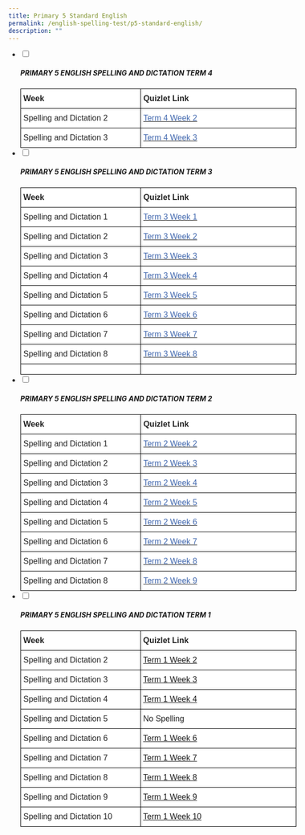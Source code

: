 ```yaml
---
title: Primary 5 Standard English
permalink: /english-spelling-test/p5-standard-english/
description: ""
---
```

<ul class="jekyllcodex_accordion">
  <li>
    <input type="checkbox" id="accordion1">
		<label for="accordion1"><h5>PRIMARY 5 ENGLISH SPELLING AND DICTATION TERM 4</h5></label>
    <div>
      <style type="text/css">
.tg  {border-collapse:collapse;border-spacing:0;margin:0px auto;}
.tg td{border-color:black;border-style:solid;border-width:1px;font-family:Arial, sans-serif;font-size:14px;
  overflow:hidden;padding:10px 5px;word-break:normal;}
.tg th{border-color:black;border-style:solid;border-width:1px;font-family:Arial, sans-serif;font-size:14px;
  font-weight:normal;overflow:hidden;padding:10px 5px;word-break:normal;}
.tg .tg-sf6z{background-color:#FFF;color:#222;font-size:16px;font-weight:bold;text-align:left;vertical-align:top}
.tg .tg-3cbn{background-color:#FFF;color:#222;font-size:16px;font-weight:bold;text-align:left;vertical-align:top}
.tg .tg-qec4{background-color:#FFF;color:#222;font-size:16px;text-align:left;vertical-align:top}
.tg .tg-6nyb{background-color:#FFF;color:#4067AE;font-size:16px;text-align:left;text-decoration:underline;vertical-align:top}
.tg .tg-c6yb{background-color:#FFF;color:#00E;font-size:16px;text-align:left;text-decoration:underline;vertical-align:top}
.tg .tg-zurh{background-color:#FFF;color:#4067AE;font-size:16px;text-align:left;vertical-align:top}
.tg .tg-a36r{background-color:#FFF;color:#3D85C6;font-size:16px;text-align:left;text-decoration:underline;vertical-align:top}
</style>
<table class="tg" style="undefined;table-layout: fixed; width: 550px">
<colgroup>
<col style="width: 300px">
<col style="width: 400px">
</colgroup>
<tbody>
  <tr>
    <td class="tg-3cbn">Week</td>
    <td class="tg-sf6z">Quizlet Link</td>
  </tr>
  <tr>
    <td class="tg-qec4">Spelling and Dictation 2</td>
    <td class="tg-6nyb"><a href="https://quizlet.com/_bwfyd9?x=1jqt&i=1c2gxb"><span style="text-decoration:none;color:#4067AE">Term 4 Week 2</span></a></td>
  </tr>
  <tr>
    <td class="tg-qec4">Spelling and Dictation 3</td>
    <td class="tg-6nyb"><a href="https://quizlet.com/_bwg0ep?x=1jqt&i=1c2gxb"><span style="text-decoration:none;color:#4067AE">Term 4 Week 3</span></a></td>
  </tr>
</tbody>
</table>
    </div>
	</li>
	<li>
    <input type="checkbox" id="accordion2">
		<label for="accordion2"><h5>PRIMARY 5 ENGLISH SPELLING AND DICTATION TERM 3</h5></label>
    <div>
      <style type="text/css">
.tg  {border-collapse:collapse;border-spacing:0;margin:0px auto;}
.tg td{border-color:black;border-style:solid;border-width:1px;font-family:Arial, sans-serif;font-size:14px;
  overflow:hidden;padding:10px 5px;word-break:normal;}
.tg th{border-color:black;border-style:solid;border-width:1px;font-family:Arial, sans-serif;font-size:14px;
  font-weight:normal;overflow:hidden;padding:10px 5px;word-break:normal;}
.tg .tg-sf6z{background-color:#FFF;color:#222;font-size:16px;font-weight:bold;text-align:left;vertical-align:top}
.tg .tg-3cbn{background-color:#FFF;color:#222;font-size:16px;font-weight:bold;text-align:left;vertical-align:top}
.tg .tg-qec4{background-color:#FFF;color:#222;font-size:16px;text-align:left;vertical-align:top}
.tg .tg-zurh{background-color:#FFF;color:#4067AE;font-size:16px;text-align:left;vertical-align:top}
</style>
<table class="tg" style="undefined;table-layout: fixed; width: 550px">
<colgroup>
<col style="width: 300px">
<col style="width: 400px">
</colgroup>
<tbody>
  <tr>
    <td class="tg-3cbn">Week</td>
    <td class="tg-sf6z">Quizlet Link</td>
  </tr>
  <tr>
    <td class="tg-qec4">Spelling and Dictation 1</td>
    <td class="tg-zurh"><a href="https://quizlet.com/_9z37qs?x=1qqt&i=1c2gxb" target="_blank" rel="noopener noreferrer"><span style="color:#4067AE">Term 3 Week 1</span></a></td>
  </tr>
  <tr>
    <td class="tg-qec4">Spelling and Dictation 2</td>
    <td class="tg-zurh"><a href="https://quizlet.com/_9z5dac?x=1qqt&i=1c2gxb" target="_blank" rel="noopener noreferrer"><span style="color:#4067AE">Term 3 Week 2</span></a></td>
  </tr>
  <tr>
    <td class="tg-qec4">Spelling and Dictation 3</td>
    <td class="tg-zurh"><a href="https://quizlet.com/_9z5dw4?x=1qqt&i=1c2gxb" target="_blank" rel="noopener noreferrer"><span style="color:#4067AE">Term 3 Week 3</span></a></td>
  </tr>
  <tr>
    <td class="tg-qec4">Spelling and Dictation 4</td>
    <td class="tg-zurh"><a href="https://quizlet.com/_9z5mj4?x=1qqt&i=1c2gxb" target="_blank" rel="noopener noreferrer"><span style="color:#4067AE">Term 3 Week 4</span></a> </td>
  </tr>
  <tr>
    <td class="tg-qec4">Spelling and Dictation 5</td>
    <td class="tg-zurh"><a href="https://quizlet.com/_9z5dkw?x=1qqt&i=1c2gxb" target="_blank" rel="noopener noreferrer"><span style="color:#4067AE">Term 3 Week 5 </span></a></td>
  </tr>
  <tr>
    <td class="tg-qec4">Spelling and Dictation 6</td>
    <td class="tg-zurh"><a href="https://quizlet.com/_9z5nkp?x=1qqt&i=1c2gxb" target="_blank" rel="noopener noreferrer"><span style="color:#4067AE">Term 3 Week 6 </span></a></td>
  </tr>
  <tr>
    <td class="tg-qec4">Spelling and Dictation 7</td>
    <td class="tg-zurh"><a href="https://quizlet.com/_9z5o7k?x=1qqt&i=1c2gxb" target="_blank" rel="noopener noreferrer"><span style="color:#4067AE">Term 3 Week 7</span></a></td>
  </tr>
  <tr>
    <td class="tg-qec4">Spelling and Dictation 8</td>
    <td class="tg-zurh"><a href="https://quizlet.com/_9z5xjb?x=1qqt&i=1c2gxb" target="_blank" rel="noopener noreferrer"><span style="color:#4067AE">Term 3 Week 8 </span></a></td>
  </tr>
  <tr>
    <td class="tg-qec4"></td>
    <td class="tg-zurh"></td>
  </tr>
</tbody>
</table>
    </div>
	</li>
	<li>
    <input type="checkbox" id="accordion3">
		<label for="accordion3"><h5>PRIMARY 5 ENGLISH SPELLING AND DICTATION TERM 2</h5></label>
    <div>
      <style type="text/css">
.tg  {border-collapse:collapse;border-spacing:0;margin:0px auto;}
.tg td{border-color:black;border-style:solid;border-width:1px;font-family:Arial, sans-serif;font-size:14px;
  overflow:hidden;padding:10px 5px;word-break:normal;}
.tg th{border-color:black;border-style:solid;border-width:1px;font-family:Arial, sans-serif;font-size:14px;
  font-weight:normal;overflow:hidden;padding:10px 5px;word-break:normal;}
.tg .tg-sf6z{background-color:#FFF;color:#222;font-size:16px;font-weight:bold;text-align:left;vertical-align:top}
.tg .tg-3cbn{background-color:#FFF;color:#222;font-size:16px;font-weight:bold;text-align:left;vertical-align:top}
.tg .tg-qec4{background-color:#FFF;color:#222;font-size:16px;text-align:left;vertical-align:top}
.tg .tg-lxnn{background-color:#ffffff;color:#4067AE;font-size:16px;text-align:left;vertical-align:top}
.tg .tg-zurh{background-color:#FFF;color:#4067AE;font-size:16px;text-align:left;vertical-align:top}
</style>
<table class="tg" style="undefined;table-layout: fixed; width: 550px">
<colgroup>
<col style="width: 300px">
<col style="width: 400px">
</colgroup>
<tbody>
  <tr>
    <td class="tg-3cbn">Week</td>
    <td class="tg-sf6z">Quizlet Link</td>
  </tr>
  <tr>
    <td class="tg-qec4">Spelling and Dictation 1</td>
    <td class="tg-lxnn"><a href="https://quizlet.com/_849l6c?x=1jqt&i=1c2gxb" target="_blank" rel="noopener noreferrer"><span style="text-decoration:none;color:#4067AE">Term 2 Week 2</span></a></td>
  </tr>
  <tr>
    <td class="tg-qec4">Spelling and Dictation 2</td>
    <td class="tg-lxnn"><a href="https://quizlet.com/_cz7ymn?x=1jqt&i=1c2gxb" target="_blank" rel="noopener noreferrer"><span style="text-decoration:none;color:#4067AE">Term 2 Week 3</span></a></td>
  </tr>
  <tr>
    <td class="tg-qec4">Spelling and Dictation 3</td>
    <td class="tg-lxnn"><a href="https://quizlet.com/_84azux?x=1jqt&i=1c2gxb" target="_blank" rel="noopener noreferrer"><span style="text-decoration:none;color:#4067AE">Term 2 Week 4</span></a></td>
  </tr>
  <tr>
    <td class="tg-qec4">Spelling and Dictation 4</td>
    <td class="tg-lxnn"><a href="https://quizlet.com/_84b0hf?x=1jqt&i=1c2gxb" target="_blank" rel="noopener noreferrer"><span style="text-decoration:none;color:#4067AE">Term 2 Week 5</span></a></td>
  </tr>
  <tr>
    <td class="tg-qec4">Spelling and Dictation 5</td>
    <td class="tg-lxnn"><a href="https://quizlet.com/_84fl2z?x=1jqt&i=1c2gxb" target="_blank" rel="noopener noreferrer"><span style="text-decoration:none;color:#4067AE">Term 2 Week 6</span></a></td>
  </tr>
  <tr>
    <td class="tg-qec4">Spelling and Dictation 6</td>
    <td class="tg-lxnn"><a href="https://quizlet.com/_84fltx?x=1jqt&i=1c2gxb" target="_blank" rel="noopener noreferrer"><span style="text-decoration:none;color:#4067AE">Term 2 Week 7</span></a></td>
  </tr>
  <tr>
    <td class="tg-qec4">Spelling and Dictation 7</td>
    <td class="tg-lxnn"><a href="https://quizlet.com/_84fn45?x=1jqt&i=1c2gxb" target="_blank" rel="noopener noreferrer"><span style="text-decoration:none;color:#4067AE">Term 2 Week 8</span></a></td>
  </tr>
  <tr>
    <td class="tg-qec4">Spelling and Dictation 8</td>
    <td class="tg-lxnn"><a href="https://quizlet.com/_9z5xjb?x=1qqt&i=1c2gxb" target="_blank" rel="noopener noreferrer"><span style="color:#4067AE">Term 2 Week 9 </span></a></td>
  </tr>
</tbody>
</table>
    </div>
	</li>
	<li>
    <input type="checkbox" id="accordion4">
		<label for="accordion4"><h5>PRIMARY 5 ENGLISH SPELLING AND DICTATION TERM 1</h5></label>
    <div>
      <style type="text/css">
.tg  {border-collapse:collapse;border-spacing:0;margin:0px auto;}
.tg td{border-color:black;border-style:solid;border-width:1px;font-family:Arial, sans-serif;font-size:14px;
  overflow:hidden;padding:10px 5px;word-break:normal;}
.tg th{border-color:black;border-style:solid;border-width:1px;font-family:Arial, sans-serif;font-size:14px;
  font-weight:normal;overflow:hidden;padding:10px 5px;word-break:normal;}
.tg .tg-sf6z{background-color:#FFF;color:#222;font-size:16px;font-weight:bold;text-align:left;vertical-align:top}
.tg .tg-g6yu{background-color:#FFF;color:#222;font-size:16px;text-align:left;vertical-align:top}
.tg .tg-zurh{background-color:#FFF;color:#4067AE;font-size:16px;text-align:left;vertical-align:top}
</style>
<table class="tg" style="undefined;table-layout: fixed; width: 550px">
<colgroup>
<col style="width: 300px">
<col style="width: 400px">
</colgroup>
<tbody>
  <tr>
    <td class="tg-sf6z">Week</td>
    <td class="tg-sf6z">Quizlet Link</td>
  </tr>
  <tr>
    <td class="tg-g6yu">Spelling and Dictation 2</td>
    <td class="tg-zurh"><a href="https://quizlet.com/_7s4dgn?x=1jqt&i=1c2gxb">Term 1 Week 2 </a></td>
  </tr>
  <tr>
    <td class="tg-g6yu">Spelling and Dictation 3</td>
    <td class="tg-zurh"><a href="https://quizlet.com/_7scu65?x=1jqt&i=1c2gxb">Term 1 Week 3</a></td>
  </tr>
  <tr>
    <td class="tg-g6yu">Spelling and Dictation 4</td>
    <td class="tg-zurh"><a href="https://quizlet.com/_7s4gu0?x=1jqt&i=1c2gxb">Term 1 Week 4</a></td>
  </tr>
  <tr>
    <td class="tg-g6yu">Spelling and Dictation 5</td>
    <td class="tg-g6yu">No Spelling</td>
  </tr>
  <tr>
    <td class="tg-g6yu">Spelling and Dictation 6</td>
    <td class="tg-zurh"><a href="https://quizlet.com/_7s4hq5?x=1jqt&i=1c2gxb">Term 1 Week 6</a></td>
  </tr>
  <tr>
    <td class="tg-g6yu">Spelling and Dictation 7</td>
    <td class="tg-zurh"><a href="https://quizlet.com/_7scuzf?x=1jqt&i=1c2gxb">Term 1 Week 7</a></td>
  </tr>
  <tr>
    <td class="tg-g6yu">Spelling and Dictation 8</td>
    <td class="tg-zurh"><a href="https://quizlet.com/_7s4ipu?x=1jqt&i=1c2gxb">Term 1 Week 8</a></td>
  </tr>
  <tr>
    <td class="tg-g6yu">Spelling and Dictation 9</td>
    <td class="tg-zurh"><a href="https://quizlet.com/_7s4vrt?x=1jqt&i=1c2gxb">Term 1 Week 9</a></td>
  </tr>
  <tr>
    <td class="tg-g6yu">Spelling and Dictation 10</td>
    <td class="tg-zurh"><a href="https://quizlet.com/_7scsz5?x=1jqt&i=1c2gxb">Term 1 Week 10</a></td>
  </tr>
</tbody>
</table>
    </div>
	</li>
</ul>